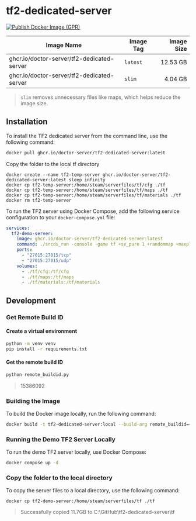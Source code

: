 # tf2-dedicated-server

[![Publish Docker Image (GPR)](https://github.com/doctor-server/tf2-dedicated-server/actions/workflows/docker-publish-gpr.yml/badge.svg?branch=main)](https://github.com/doctor-server/tf2-dedicated-server/actions/workflows/docker-publish-gpr.yml)

| Image Name                                 | Image Tag | Image Size  |
|--------------------------------------------|-----------|------------:|
| ghcr.io/doctor-server/tf2-dedicated-server | `latest`  |  12.53 GB   |
| ghcr.io/doctor-server/tf2-dedicated-server | `slim`    |   4.04 GB   |

> `slim` removes unnecessary files like maps, which helps reduce the image size.

## Installation

To install the TF2 dedicated server from the command line, use the following command:

```sh
docker pull ghcr.io/doctor-server/tf2-dedicated-server:latest
```

Copy the folder to the local tf directory

```
docker create --name tf2-temp-server ghcr.io/doctor-server/tf2-dedicated-server:latest sleep infinity
docker cp tf2-temp-server:/home/steam/serverfiles/tf/cfg ./tf
docker cp tf2-temp-server:/home/steam/serverfiles/tf/maps ./tf
docker cp tf2-temp-server:/home/steam/serverfiles/tf/materials ./tf
docker rm tf2-temp-server
```

To run the TF2 server using Docker Compose, add the following service configuration to your `docker-compose.yml` file:

```yml
services:
  tf2-demo-server:
    image: ghcr.io/doctor-server/tf2-dedicated-server:latest
    command: ./srcds_run -console -game tf +sv_pure 1 +randommap +maxplayers 24
    ports:
      - "27015:27015/tcp"
      - "27015:27015/udp"
    volumes:
      - ./tf/cfg:/tf/cfg
      - ./tf/maps:/tf/maps
      - ./tf/materials:/tf/materials
```

## Development

### Get Remote Build ID

#### Create a virtual environment

```sh
python -m venv venv
pip install -r requirements.txt
```

#### Get the remote build ID

```sh
python remote_buildid.py
```

> 15386092

### Building the Image

To build the Docker image locally, run the following command:

```sh
docker build -t tf2-dedicated-server:local --build-arg remote_buildid=<remote_buildid> .
```

### Running the Demo TF2 Server Locally

To run the demo TF2 server locally, use Docker Compose:

```sh
docker compose up -d
```

### Copy the folder to the local directory

To copy the server files to a local directory, use the following command:

```
docker cp tf2-demo-server:/home/steam/serverfiles/tf ./tf
```

> Successfully copied 11.7GB to C:\GitHub\tf2-dedicated-server\tf
